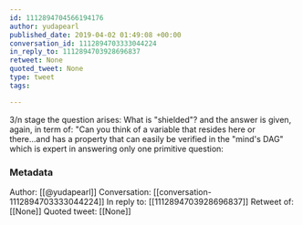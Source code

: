 ```yaml
---
id: 1112894704566194176
author: yudapearl
published_date: 2019-04-02 01:49:08 +00:00
conversation_id: 1112894703333044224
in_reply_to: 1112894703928696837
retweet: None
quoted_tweet: None
type: tweet
tags:

---
```


3/n
stage the question arises: What is "shielded"? and the answer is given, again, in term of: "Can you think of a variable that resides here or there...and has a property that can easily be verified in the "mind's DAG" which is expert in answering only one primitive question:

### Metadata

Author: [[@yudapearl]]
Conversation: [[conversation-1112894703333044224]]
In reply to: [[1112894703928696837]]
Retweet of: [[None]]
Quoted tweet: [[None]]
